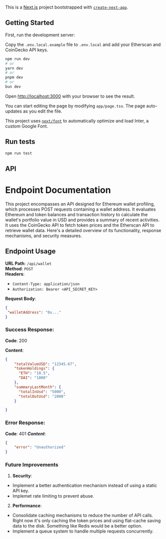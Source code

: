 This is a [Next.js](https://nextjs.org/) project bootstrapped with [`create-next-app`](https://github.com/vercel/next.js/tree/canary/packages/create-next-app).

## Getting Started

First, run the development server:

Copy the `.env.local.example` file to `.env.local` and add your Etherscan and CoinGecko API keys.

```bash
npm run dev
# or
yarn dev
# or
pnpm dev
# or
bun dev
```

Open [http://localhost:3000](http://localhost:3000) with your browser to see the result.

You can start editing the page by modifying `app/page.tsx`. The page auto-updates as you edit the file.

This project uses [`next/font`](https://nextjs.org/docs/basic-features/font-optimization) to automatically optimize and load Inter, a custom Google Font.

## Run tests

```bash
npm run test
``````

## API 

# Endpoint Documentation

This project encompasses an API designed for Ethereum wallet profiling, which processes POST requests containing a wallet address. It evaluates Ethereum and token balances and transaction history to calculate the wallet's portfolio value in USD and provides a summary of recent activities.
It uses the CoinGecko API to fetch token prices and the Etherscan API to retrieve wallet data.
Here's a detailed overview of its functionality, response mechanisms, and security measures.

## Endpoint Usage

**URL Path**: `/api/wallet`  
**Method**: `POST`  
**Headers**:
- `Content-Type: application/json`
- `Authorization: Bearer <API_SECRET_KEY>`

**Request Body**:
```json
{
 "walletAddress": "0x..."
}
```
### Success Response:

**Code**: 200

**Content**:
```json
{
    "totalValueUSD": "12345.67",
    "tokenHoldings": {
      "ETH": "10.5",
      "DAI": "1000"
    },
    "summaryLastMonth": {
      "totalInUsd": "5000",
      "totalOutUsd": "2000"
    }

}
```

### Error Response:
**Code**: 401
***Content***:
```json
{
    "error": "Unauthorized"
}
```

### Future Improvements

1. **Security**:
* Implement a better authentication mechanism instead of using a static API key.
* Implemet rate limiting to prevent abuse.

2. **Performance**:
* Consolidate caching mechanisms to reduce the number of API calls. Right now it's only caching the token prices and using flat-cache saving data to the disk. Something like Redis would be a better option.
* Implement a queue system to handle multiple requests concurrently.






